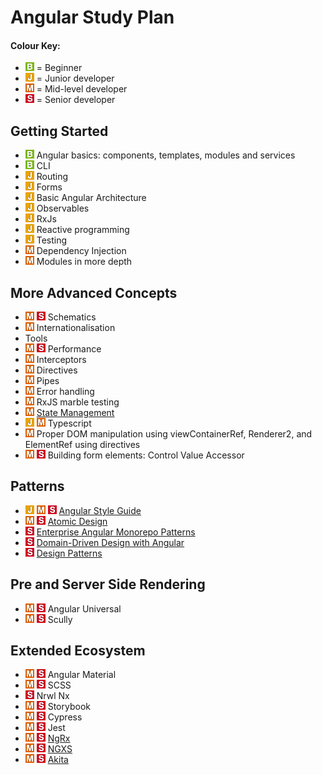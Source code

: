 # Angular Study Plan

#### Colour Key:

- ![](./_assets/beginner2.png) = Beginner
- ![](./_assets/junior2.png) = Junior developer
- ![](./_assets/mid4.png) = Mid-level developer
- ![](./_assets/senior4.png) = Senior developer

## Getting Started

- ![](./_assets/beginner2.png) Angular basics: components, templates, modules and services
- ![](./_assets/beginner2.png) CLI
- ![](./_assets/junior2.png) Routing
- ![](./_assets/junior2.png) Forms
- ![](./_assets/junior2.png) Basic Angular Architecture
- ![](./_assets/junior2.png) Observables
- ![](./_assets/junior2.png) RxJs
- ![](./_assets/junior2.png) Reactive programming
- ![](./_assets/junior2.png) Testing
- ![](./_assets/mid4.png) Dependency Injection
- ![](./_assets/mid4.png) Modules in more depth

## More Advanced Concepts

- ![](./_assets/mid4.png) ![](./_assets/senior4.png) Schematics
- ![](./_assets/mid4.png) Internationalisation
- Tools
- ![](./_assets/mid4.png) ![](./_assets/senior4.png) Performance
- ![](./_assets/mid4.png) Interceptors
- ![](./_assets/mid4.png) Directives
- ![](./_assets/mid4.png) Pipes
- ![](./_assets/mid4.png) Error handling
- ![](./_assets/mid4.png) RxJS marble testing
- ![](./_assets/mid4.png) [State Management](topic-details/state-management.md)
- ![](./_assets/junior2.png) ![](./_assets/mid4.png) Typescript
- ![](./_assets/mid4.png) Proper DOM manipulation using viewContainerRef, Renderer2, and ElementRef using directives
- ![](./_assets/mid4.png) ![](./_assets/senior4.png) Building form elements: Control Value Accessor

## Patterns

- ![](./_assets/junior2.png) ![](./_assets/mid4.png) ![](./_assets/senior4.png) [Angular Style Guide](topic-details/angular-style-guide.md)
- ![](./_assets/mid4.png) ![](./_assets/senior4.png) [Atomic Design](topic-details/atomic-design.md)
- ![](./_assets/senior4.png) [Enterprise Angular Monorepo Patterns](topic-details/modular-apps.md)
- ![](./_assets/senior4.png) [Domain-Driven Design with Angular](topic-details/modular-apps.md)
- ![](./_assets/senior4.png) [Design Patterns](topic-details/design-patterns.md)

## Pre and Server Side Rendering

- ![](./_assets/mid4.png) ![](./_assets/senior4.png) Angular Universal
- ![](./_assets/mid4.png) ![](./_assets/senior4.png) Scully

## Extended Ecosystem

- ![](./_assets/mid4.png) ![](./_assets/senior4.png) Angular Material
- ![](./_assets/mid4.png) ![](./_assets/senior4.png) SCSS
- ![](./_assets/senior4.png) Nrwl Nx
- ![](./_assets/mid4.png) ![](./_assets/senior4.png) Storybook
- ![](./_assets/mid4.png) ![](./_assets/senior4.png) Cypress
- ![](./_assets/mid4.png) ![](./_assets/senior4.png) Jest
- ![](./_assets/mid4.png) ![](./_assets/senior4.png) [NgRx](topic-details/state-management.md)
- ![](./_assets/mid4.png) ![](./_assets/senior4.png) [NGXS](topic-details/state-management.md)
- ![](./_assets/mid4.png) ![](./_assets/senior4.png) [Akita](topic-details/state-management.md)
